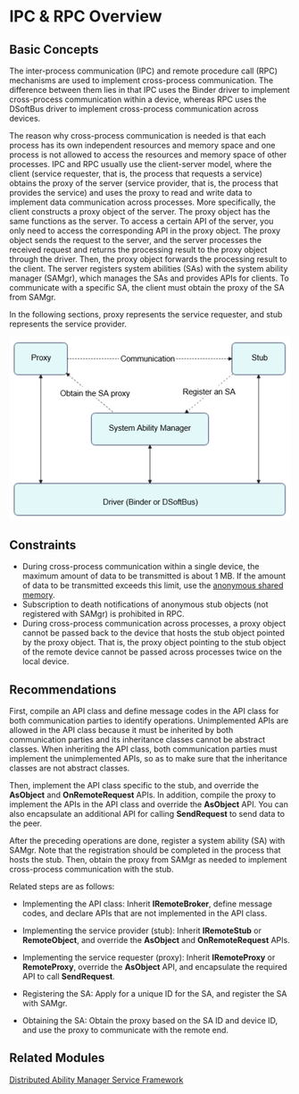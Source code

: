 # IPC & RPC Overview


## Basic Concepts

The inter-process communication (IPC) and remote procedure call (RPC) mechanisms are used to implement cross-process communication. The difference between them lies in that IPC uses the Binder driver to implement cross-process communication within a device, whereas RPC uses the DSoftBus driver to implement cross-process communication across devices. 

The reason why cross-process communication is needed is that each process has its own independent resources and memory space and one process is not allowed to access the resources and memory space of other processes. IPC and RPC usually use the client-server model, where the client (service requester, that is, the process that requests a service) obtains the proxy of the server (service provider, that is, the process that provides the service) and uses the proxy to read and write data to implement data communication across processes. More specifically, the client constructs a proxy object of the server. The proxy object has the same functions as the server. To access a certain API of the server, you only need to access the corresponding API in the proxy object. The proxy object sends the request to the server, and the server processes the received request and returns the processing result to the proxy object through the driver. Then, the proxy object forwards the processing result to the client. The server registers system abilities (SAs) with the system ability manager (SAMgr), which manages the SAs and provides APIs for clients. To communicate with a specific SA, the client must obtain the proxy of the SA from SAMgr. 

In the following sections, proxy represents the service requester, and stub represents the service provider.

![IPC&RPC communication mechanisms](figures/IPC_RPC_communication.PNG)


## Constraints

- During cross-process communication within a single device, the maximum amount of data to be transmitted is about 1 MB. If the amount of data to be transmitted exceeds this limit, use the [anonymous shared memory](https://gitee.com/openharmony/docs/blob/master/en/application-dev/reference/apis/js-apis-rpc.md#ashmem8).
- Subscription to death notifications of anonymous stub objects (not registered with SAMgr) is prohibited in RPC.
- During cross-process communication across processes, a proxy object cannot be passed back to the device that hosts the stub object pointed by the proxy object. That is, the proxy object pointing to the stub object of the remote device cannot be passed across processes twice on the local device.

## **Recommendations**

First, compile an API class and define message codes in the API class for both communication parties to identify operations. Unimplemented APIs are allowed in the API class because it must be inherited by both communication parties and its inheritance classes cannot be abstract classes. When inheriting the API class, both communication parties must implement the unimplemented APIs, so as to make sure that the inheritance classes are not abstract classes. 

Then, implement the API class specific to the stub, and override the **AsObject** and **OnRemoteRequest** APIs. In addition, compile the proxy to implement the APIs in the API class and override the **AsObject** API. You can also encapsulate an additional API for calling **SendRequest** to send data to the peer. 

After the preceding operations are done, register a system ability (SA) with SAMgr. Note that the registration should be completed in the process that hosts the stub. Then, obtain the proxy from SAMgr as needed to implement cross-process communication with the stub.

Related steps are as follows:

- Implementing the API class: Inherit **IRemoteBroker**, define message codes, and declare APIs that are not implemented in the API class.

- Implementing the service provider (stub): Inherit **IRemoteStub** or **RemoteObject**, and override the **AsObject** and **OnRemoteRequest** APIs.

- Implementing the service requester (proxy): Inherit **IRemoteProxy** or **RemoteProxy**, override the **AsObject** API, and encapsulate the required API to call **SendRequest**.

- Registering the SA: Apply for a unique ID for the SA, and register the SA with SAMgr.

- Obtaining the SA: Obtain the proxy based on the SA ID and device ID, and use the proxy to communicate with the remote end.


## Related Modules

[Distributed Ability Manager Service Framework](https://gitee.com/openharmony/ability_dmsfwk)
